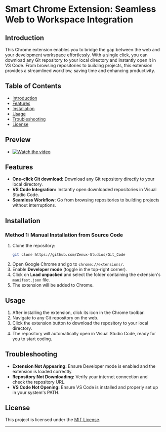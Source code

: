 # Smart Chrome Extension: Seamless Web to Workspace Integration

## Introduction
This Chrome extension enables you to bridge the gap between the web and your development workspace effortlessly. With a single click, you can download any Git repository to your local directory and instantly open it in VS Code. From browsing repositories to building projects, this extension provides a streamlined workflow, saving time and enhancing productivity.

## Table of Contents
- [Introduction](#introduction)
- [Features](#features)
- [Installation](#installation)
- [Usage](#usage)
- [Troubleshooting](#troubleshooting)
- [License](#license)


## Preview
- [![Watch the video](https://img.youtube.com/vi/EJkLJwgYyfA/maxresdefault.jpg)](https://www.youtube.com/watch?v=EJkLJwgYyfA)

## Features
- **One-click Git download:** Download any Git repository directly to your local directory.
- **VS Code Integration:** Instantly open downloaded repositories in Visual Studio Code.
- **Seamless Workflow:** Go from browsing repositories to building projects without interruptions.

## Installation

### Method 1: Manual Installation from Source Code
1. Clone the repository:
   ```bash
   git clone https://github.com/Zenux-Studios/Git_Code
   ```
2. Open Google Chrome and go to `chrome://extensions/`.
3. Enable **Developer mode** (toggle in the top-right corner).
4. Click on **Load unpacked** and select the folder containing the extension's `manifest.json` file.
5. The extension will be added to Chrome.

## Usage
1. After installing the extension, click its icon in the Chrome toolbar.
2. Navigate to any Git repository on the web.
3. Click the extension button to download the repository to your local directory.
4. The repository will automatically open in Visual Studio Code, ready for you to start coding.

## Troubleshooting
- **Extension Not Appearing:** Ensure Developer mode is enabled and the extension is loaded correctly.
- **Repository Not Downloading:** Verify your internet connection and check the repository URL.
- **VS Code Not Opening:** Ensure VS Code is installed and properly set up in your system's PATH.

## License
This project is licensed under the [MIT License](LICENSE).

---